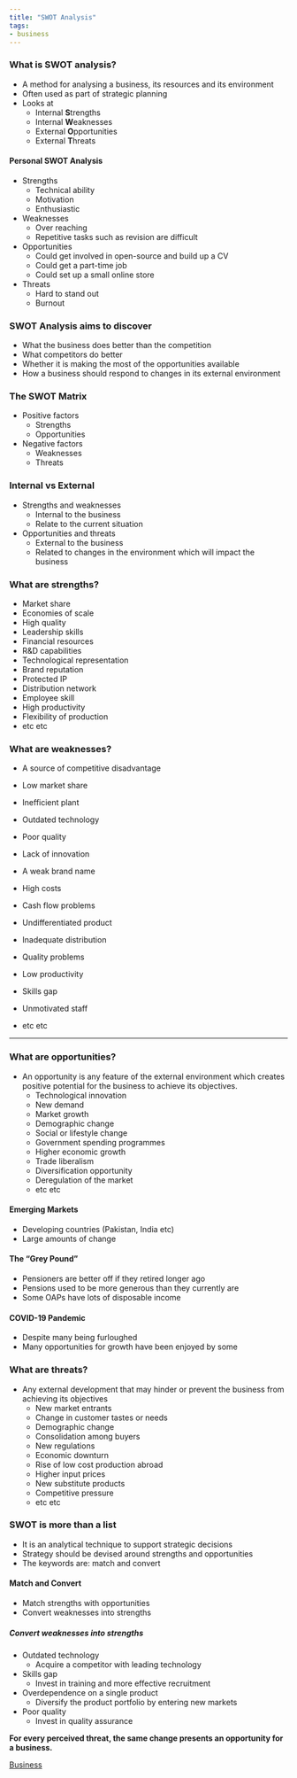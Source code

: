```yaml
---
title: "SWOT Analysis"
tags:
- business
---
```


### What is SWOT analysis?

- A method for analysing a business, its resources and its environment
- Often used as part of strategic planning
- Looks at
	- Internal **S**trengths
	- Internal **W**eaknesses
	- External **O**pportunities
	- External **T**hreats

#### Personal SWOT Analysis

- Strengths
	- Technical ability
	- Motivation
	- Enthusiastic
- Weaknesses
	- Over reaching
	- Repetitive tasks such as revision are difficult
- Opportunities
	- Could get involved in open-source and build up a CV
	- Could get a part-time job
	- Could set up a small online store 
- Threats
	- Hard to stand out
	- Burnout

### SWOT Analysis aims to discover

- What the business does better than the competition
- What competitors do better
- Whether it is making the most of the opportunities available
- How a business should respond to changes in its external environment

### The SWOT Matrix

- Positive factors
	- Strengths 
	- Opportunities
- Negative factors
	- Weaknesses
	- Threats

### Internal vs External

- Strengths and weaknesses
	- Internal to the business
	- Relate to the current situation
- Opportunities and threats
	- External to the business
	- Related to changes in the environment which will impact the business

### What are strengths?

- Market share
- Economies of scale
- High quality
- Leadership skills
- Financial resources
- R&D capabilities
- Technological representation
- Brand reputation
- Protected IP
- Distribution network
- Employee skill
- High productivity
- Flexibility of production
- etc etc

### What are weaknesses?

- A source of competitive disadvantage

- Low market share
- Inefficient plant
- Outdated technology
- Poor quality
- Lack of innovation
- A weak brand name
- High costs
- Cash flow problems
- Undifferentiated product
- Inadequate distribution
- Quality problems
- Low productivity
- Skills gap
- Unmotivated staff
- etc etc

---

### What are opportunities?

- An opportunity is any feature of the external environment which creates positive potential for the business to achieve its objectives.
	- Technological innovation
	- New demand
	- Market growth
	- Demographic change
	- Social or lifestyle change
	- Government spending programmes
	- Higher economic growth
	- Trade liberalism
	- Diversification opportunity
	- Deregulation of the market
	- etc etc

#### Emerging Markets

- Developing countries (Pakistan, India etc)
- Large amounts of change


#### The “Grey Pound”

- Pensioners are better off if they retired longer ago
- Pensions used to be more generous than they currently are
- Some OAPs have lots of disposable income

#### COVID-19 Pandemic

- Despite many being furloughed
- Many opportunities for growth have been enjoyed by some


### What are threats?

- Any external development that may hinder or prevent the business from achieving its objectives
	- New market entrants
	- Change in customer tastes or needs
	- Demographic change
	- Consolidation among buyers
	- New regulations
	- Economic downturn
	- Rise of low cost production abroad
	- Higher input prices
	- New substitute products
	- Competitive pressure
	- etc etc


### SWOT is more than a list

- It is an analytical technique to support strategic decisions
- Strategy should be devised around strengths and opportunities
- The keywords are: match and convert

#### Match and Convert

- Match strengths with opportunities
- Convert weaknesses into strengths

##### Convert weaknesses into strengths

- Outdated technology
	- Acquire a competitor with leading technology
- Skills gap
	- Invest in training and more effective recruitment
- Overdependence on a single product
	- Diversify the product portfolio by entering new markets
- Poor quality
	- Invest in quality assurance

**For every perceived threat, the same change presents an opportunity for a business.**



[Business](/Business)